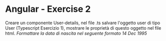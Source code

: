 # Angular - Exercise 2

Creare un componente User-details, nel file .ts salvare l'oggetto user di tipo User (Typescript Esercizio 1), mostrare le proprietà di questo oggetto nel file html. *Formattare la data di nascita nel seguente formato 14 Dec 1995*